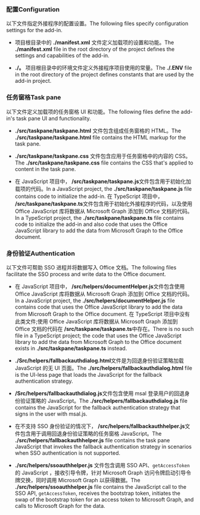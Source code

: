 ### <a name="configuration"></a><span data-ttu-id="e944f-101">配置</span><span class="sxs-lookup"><span data-stu-id="e944f-101">Configuration</span></span>

<span data-ttu-id="e944f-102">以下文件指定外接程序的配置设置。</span><span class="sxs-lookup"><span data-stu-id="e944f-102">The following files specify configuration settings for the add-in.</span></span>

- <span data-ttu-id="e944f-103">项目根目录中的 **./manifest.xml** 文件定义加载项的设置和功能。</span><span class="sxs-lookup"><span data-stu-id="e944f-103">The **./manifest.xml** file in the root directory of the project defines the settings and capabilities of the add-in.</span></span>

- <span data-ttu-id="e944f-104">**./。** 项目根目录中的环境文件定义外接程序项目使用的常量。</span><span class="sxs-lookup"><span data-stu-id="e944f-104">The **./.ENV** file in the root directory of the project defines constants that are used by the add-in project.</span></span>

### <a name="task-pane"></a><span data-ttu-id="e944f-105">任务窗格</span><span class="sxs-lookup"><span data-stu-id="e944f-105">Task pane</span></span> 

<span data-ttu-id="e944f-106">以下文件定义加载项的任务窗格 UI 和功能。</span><span class="sxs-lookup"><span data-stu-id="e944f-106">The following files define the add-in's task pane UI and functionality.</span></span>

- <span data-ttu-id="e944f-107">**./src/taskpane/taskpane.html** 文件包含组成任务窗格的 HTML。</span><span class="sxs-lookup"><span data-stu-id="e944f-107">The **./src/taskpane/taskpane.html** file contains the HTML markup for the task pane.</span></span>

- <span data-ttu-id="e944f-108">**./src/taskpane/taskpane.css** 文件包含应用于任务窗格中的内容的 CSS。</span><span class="sxs-lookup"><span data-stu-id="e944f-108">The **./src/taskpane/taskpane.css** file contains the CSS that's applied to content in the task pane.</span></span>

- <span data-ttu-id="e944f-109">在 JavaScript 项目中， **/src/taskpane/taskpane.js**文件包含用于初始化加载项的代码。</span><span class="sxs-lookup"><span data-stu-id="e944f-109">In a JavaScript project, the **./src/taskpane/taskpane.js** file contains code to initialize the add-in.</span></span> <span data-ttu-id="e944f-110">在 TypeScript 项目中， **/src/taskpane/taskpane.ts**文件包含用于初始化外接程序的代码，以及使用 Office JavaScript 库将数据从 Microsoft Graph 添加到 Office 文档的代码。</span><span class="sxs-lookup"><span data-stu-id="e944f-110">In a TypeScript project, the **./src/taskpane/taskpane.ts** file contains code to initialize the add-in and also code that uses the Office JavaScript library to add the data from Microsoft Graph to the Office document.</span></span>

### <a name="authentication"></a><span data-ttu-id="e944f-111">身份验证</span><span class="sxs-lookup"><span data-stu-id="e944f-111">Authentication</span></span>

<span data-ttu-id="e944f-112">以下文件可帮助 SSO 进程并将数据写入 Office 文档。</span><span class="sxs-lookup"><span data-stu-id="e944f-112">The following files facilitate the SSO process and write data to the Office document.</span></span>

- <span data-ttu-id="e944f-113">在 JavaScript 项目中， **/src/helpers/documentHelper.js**文件包含使用 Office JavaScript 库将数据从 Microsoft Graph 添加到 Office 文档的代码。</span><span class="sxs-lookup"><span data-stu-id="e944f-113">In a JavaScript project, the **./src/helpers/documentHelper.js** file contains code that uses the Office JavaScript library to add the data from Microsoft Graph to the Office document.</span></span> <span data-ttu-id="e944f-114">在 TypeScript 项目中没有此类文件;使用 Office JavaScript 库将数据从 Microsoft Graph 添加到 Office 文档的代码在 **/src/taskpane/taskpane.ts**中存在。</span><span class="sxs-lookup"><span data-stu-id="e944f-114">There is no such file in a TypeScript project; the code that uses the Office JavaScript library to add the data from Microsoft Graph to the Office document exists in **./src/taskpane/taskpane.ts** instead.</span></span>

- <span data-ttu-id="e944f-115">**./Src/helpers/fallbackauthdialog.html**文件是为回退身份验证策略加载 JavaScript 的无 UI 页面。</span><span class="sxs-lookup"><span data-stu-id="e944f-115">The **./src/helpers/fallbackauthdialog.html** file is the UI-less page that loads the JavaScript for the fallback authentication strategy.</span></span>

- <span data-ttu-id="e944f-116">**/Src/helpers/fallbackauthdialog.js**文件包含使用 msal 登录用户的回退身份验证策略的 JavaScript。</span><span class="sxs-lookup"><span data-stu-id="e944f-116">The **./src/helpers/fallbackauthdialog.js** file contains the JavaScript for the fallback authentication strategy that signs in the user with msal.js.</span></span>

- <span data-ttu-id="e944f-117">在不支持 SSO 身份验证的情况下， **/src/helpers/fallbackauthhelper.js**文件包含用于调用回退身份验证策略的任务窗格 JavaScript。</span><span class="sxs-lookup"><span data-stu-id="e944f-117">The **./src/helpers/fallbackauthhelper.js** file contains the task pane JavaScript that invokes the fallback authentication strategy in scenarios when SSO authentication is not supported.</span></span>

- <span data-ttu-id="e944f-118">**./src/helpers/ssoauthhelper.js** 文件包含调用 SSO API、`getAccessToken` 的 JavaScript ，接收引导令牌，针对 Microsoft Graph 访问令牌启动引导令牌交换，同时调用 Microsoft Graph 以获得数据。</span><span class="sxs-lookup"><span data-stu-id="e944f-118">The **./src/helpers/ssoauthhelper.js** file contains the JavaScript call to the SSO API, `getAccessToken`, receives the bootstrap token, initiates the swap of the bootstrap token for an access token to Microsoft Graph, and calls to Microsoft Graph for the data.</span></span>